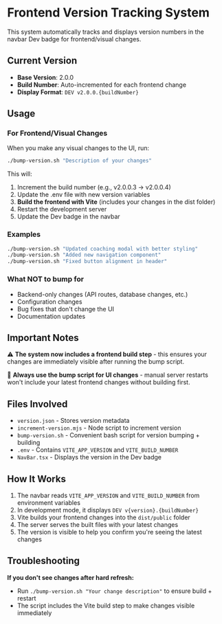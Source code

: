# Frontend Version Tracking System

This system automatically tracks and displays version numbers in the navbar Dev badge for frontend/visual changes.

## Current Version
- **Base Version**: 2.0.0
- **Build Number**: Auto-incremented for each frontend change
- **Display Format**: `DEV v2.0.0.{buildNumber}`

## Usage

### For Frontend/Visual Changes
When you make any visual changes to the UI, run:

```bash
./bump-version.sh "Description of your changes"
```

This will:
1. Increment the build number (e.g., v2.0.0.3 → v2.0.0.4)
2. Update the .env file with new version variables
3. **Build the frontend with Vite** (includes your changes in the dist folder)
4. Restart the development server
5. Update the Dev badge in the navbar

### Examples
```bash
./bump-version.sh "Updated coaching modal with better styling"
./bump-version.sh "Added new navigation component"
./bump-version.sh "Fixed button alignment in header"
```

### What NOT to bump for
- Backend-only changes (API routes, database changes, etc.)
- Configuration changes
- Bug fixes that don't change the UI
- Documentation updates

## Important Notes

⚠️ **The system now includes a frontend build step** - this ensures your changes are immediately visible after running the bump script.

🔄 **Always use the bump script for UI changes** - manual server restarts won't include your latest frontend changes without building first.

## Files Involved

- `version.json` - Stores version metadata
- `increment-version.mjs` - Node script to increment version
- `bump-version.sh` - Convenient bash script for version bumping + building
- `.env` - Contains `VITE_APP_VERSION` and `VITE_BUILD_NUMBER`
- `NavBar.tsx` - Displays the version in the Dev badge

## How It Works

1. The navbar reads `VITE_APP_VERSION` and `VITE_BUILD_NUMBER` from environment variables
2. In development mode, it displays `DEV v{version}.{buildNumber}`
3. Vite builds your frontend changes into the `dist/public` folder
4. The server serves the built files with your latest changes
5. The version is visible to help you confirm you're seeing the latest changes

## Troubleshooting

**If you don't see changes after hard refresh:**
- Run `./bump-version.sh "Your change description"` to ensure build + restart
- The script includes the Vite build step to make changes visible immediately
